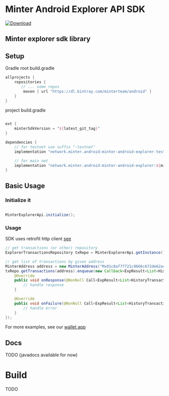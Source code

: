 Minter Android Explorer API SDK
===============================
[ ![Download](https://api.bintray.com/packages/minterteam/android/minter-android-explorer-testnet/images/download.svg?version=0.1.0) ](https://bintray.com/minterteam/android/minter-android-explorer-testnet/0.1.0/link)


Minter explorer sdk library
---------------------------

## Setup

Gradle
root build.gradle
```groovy
allprojects {
    repositories {
       // ... some repos
        maven { url "https://dl.bintray.com/minterteam/android" }
    }
}
```

project build.gradle
```groovy

ext {
    minterSdkVersion = "${latest_git_tag}"
}

dependencies {
    // for testnet use suffix "-testnet"
    implementation "network.minter.android:minter-android-explorer-testnet:${minterSdkVersion}"

    // for main net
    implementation "network.minter.android:minter-android-explorer:${minterSdkVersion}"
}
```

## Basic Usage
### Initialize it
```java

MinterExplorerApi.initialize();
```

### Usage
SDK uses retrofit http client [see](https://square.github.io/retrofit/)
```java
// get transactions (or other) repository
ExplorerTransactionsRepository txRepo = MinterExplorerApi.getInstance().transactions();

// get list of transactions by given address
MinterAddress address = new MinterAddress("Mx01c8af77721c9666c672de62a4deadda0dafb03a");
txRepo.getTransactions(address).enqueue(new Callback<ExpResult<List<HistoryTransaction>>>() {
    @Override
    public void onResponse(@NonNull Call<ExpResult<List<HistoryTransaction>>> call, @NonNull Response<ExpResult<List<HistoryTransaction>>> response) {
        // handle response
    }

    @Override
    public void onFailure(@NonNull Call<ExpResult<List<HistoryTransaction>>> call, @NonNull Throwable t) {
        // handle error
    }
});
```
For more examples, see our [wallet app](https://github.com/MinterTeam/minter-android-wallet)

## Docs
TODO (javadocs available for now)

# Build
TODO